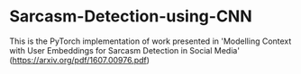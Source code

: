 # Sarcasm-Detection-using-CNN

This is the PyTorch implementation of work presented in 'Modelling Context with User Embeddings
for Sarcasm Detection in Social Media' (https://arxiv.org/pdf/1607.00976.pdf)
